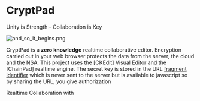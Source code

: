 # CryptPad

Unity is Strength - Collaboration is Key

![and_so_it_begins.png](https://github.com/cjdelisle/cryptpad/raw/master/and_so_it_begins.png "We are the 99%")

CryptPad is a **zero knowledge** realtime collaborative editor.
Encryption carried out in your web browser protects the data from the server, the cloud
and the NSA. This project uses the [CKEdit] Visual Editor and the [ChainPad] realtime
engine. The secret key is stored in the URL [fragment identifier] which is never sent to
the server but is available to javascript so by sharing the URL, you give authorization


Realtime Collaboration with 


[fragment identifier]: http://en.wikipedia.org/wiki/Fragment_identifier
